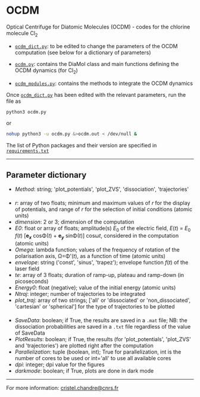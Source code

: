 # OCDM
Optical Centrifuge for Diatomic Molecules (OCDM) - codes for the chlorine molecule Cl<sub>2</sub>

- [`ocdm_dict.py`](https://github.com/cchandre/OCDM/blob/main/ocdm_dict.py): to be edited to change the parameters of the OCDM computation (see below for a dictionary of parameters)

- [`ocdm.py`](https://github.com/cchandre/OCDM/blob/main/ocdm.py): contains the DiaMol class and main functions defining the OCDM dynamics (for Cl<sub>2</sub>)

- [`ocdm_modules.py`](https://github.com/cchandre/OCDM/blob/main/ocdm_modules.py): contains the methods to integrate the OCDM dynamics

Once [`ocdm_dict.py`](https://github.com/cchandre/OCDM/blob/main/ocdm_dict.py) has been edited with the relevant parameters, run the file as 
```sh
python3 ocdm.py
```
or 
```sh
nohup python3 -u ocdm.py &>ocdm.out < /dev/null &
```
The list of Python packages and their version are specified in [`requirements.txt`](https://github.com/cchandre/OCDM/blob/main/requirements.txt)
___
##  Parameter dictionary

- *Method*: string; 'plot_potentials', 'plot_ZVS', 'dissociation', 'trajectories'
####
- *r*: array of two floats; minimum and maximum values of *r* for the display of potentials, and range of *r* for the selection of initial conditions (atomic units)
- *dimension*: 2 or 3; dimension of the computation
- *E0*: float or array of floats; amplitude(s) *E*<sub>0</sub> of the electric field, *E*(*t*) = *E*<sub>0 </sub>*f*(*t*) [<b>e<sub>*x*</sub></b> cos&Phi;(*t*) + <b>e<sub>*y*</sub></b> sin&Phi;(*t*)] cos&omega;*t*, considered in the computation (atomic units)
- *Omega*: lambda function; values of the frequency of rotation of the polarisation axis, &Omega;=&Phi;'(*t*), as a function of time (atomic units)
- *envelope*: string ('const', 'sinus', 'trapez'); envelope function *f*(*t*) of the laser field
- *te*: array of 3 floats; duration of ramp-up, plateau and ramp-down (in picoseconds)
- *Energy0*: float (negative); value of the initial energy (atomic units)
- *Ntraj*: integer; number of trajectories to be integrated
- *plot_traj*: array of two strings; ['all' or 'dissociated' or 'non_dissociated', 'cartesian' or 'spherical'] for the type of trajectories to be plotted
####
- *SaveData*: boolean; if True, the results are saved in a `.mat` file; NB: the dissociation probabilities are saved in a `.txt` file regardless of the value of SaveData
- *PlotResults*: boolean; if True, the results (for 'plot_potentials', 'plot_ZVS' and 'trajectories') are plotted right after the computation
- *Parallelization*: tuple (boolean, int); True for parallelization, int is the number of cores to be used or int='all' to use all available cores
- *dpi*: integer; dpi value for the figures
- *darkmode*: boolean; if True, plots are done in dark mode

---
For more information: <cristel.chandre@cnrs.fr>
